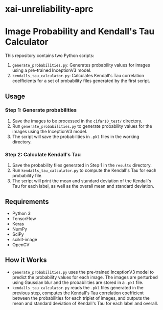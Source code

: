 # xai-unreliability-aprc

# Image Probability and Kendall's Tau Calculator

This repository contains two Python scripts:
1. `generate_probabilities.py`: Generates probability values for images using a pre-trained InceptionV3 model.
2. `kendalls_tau_calculator.py`: Calculates Kendall's Tau correlation coefficients for a set of probability files generated by the first script.

## Usage

### Step 1: Generate probabilities
1. Save the images to be processed in the `cifar10_test/` directory.
2. Run `generate_probabilities.py` to generate probability values for the images using the InceptionV3 model.
3. The script will save the probabilities in `.pkl` files in the working directory.

### Step 2: Calculate Kendall's Tau
1. Save the probability files generated in Step 1 in the `results` directory.
2. Run `kendalls_tau_calculator.py` to compute the Kendall's Tau for each probability file.
3. The script will print the mean and standard deviation of the Kendall's Tau for each label, as well as the overall mean and standard deviation.

## Requirements
- Python 3
- TensorFlow
- Keras
- NumPy
- SciPy
- scikit-image
- OpenCV

## How it Works
- `generate_probabilities.py` uses the pre-trained InceptionV3 model to predict the probability values for each image. The images are perturbed using Gaussian blur and the probabilities are stored in a `.pkl` file.
- `kendalls_tau_calculator.py` reads the `.pkl` files generated in the previous step, computes the Kendall's Tau correlation coefficient between the probabilities for each triplet of images, and outputs the mean and standard deviation of Kendall's Tau for each label and overall.
